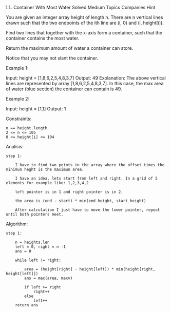 11. Container With Most Water
Solved
Medium
Topics
Companies
Hint

You are given an integer array height of length n. There are n vertical lines drawn such that the two endpoints of the ith line are (i, 0) and (i, height[i]).

Find two lines that together with the x-axis form a container, such that the container contains the most water.

Return the maximum amount of water a container can store.

Notice that you may not slant the container.

 

Example 1:

Input: height = [1,8,6,2,5,4,8,3,7]
Output: 49
Explanation: The above vertical lines are represented by array [1,8,6,2,5,4,8,3,7]. In this case, the max area of water (blue section) the container can contain is 49.

Example 2:

Input: height = [1,1]
Output: 1

 

Constraints:

    n == height.length
    2 <= n <= 105
    0 <= height[i] <= 104

Analisis:

    step 1:

        I have to find two points in the array where the offset times the minimun heght is the maximun area.

        I have an idea. lets start from left and right. In a grid of 5 elements for example like: 1,2,3,4,2

        left pointer is in 1 and right pointer is in 2.

        the area is (end - start) * min(end_height, start_height)
        
        After calculation I just have to move the lower pointer, repeat until both pointers meet.

Algorithm:

    step 1:

        n = heights.len
        left = 0, right = n -1
        ans = 0

        while left != right:

            area = (height[right] - height[left]) * min(height[right, height[left]])
            ans = max(area, maxv)

            if left >= right
                right++
            else
                left++
        return ans